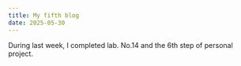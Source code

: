```yaml
---
title: My fifth blog
date: 2025-05-30
---
```

During last week, I completed lab. No.14 and the 6th step of personal project.